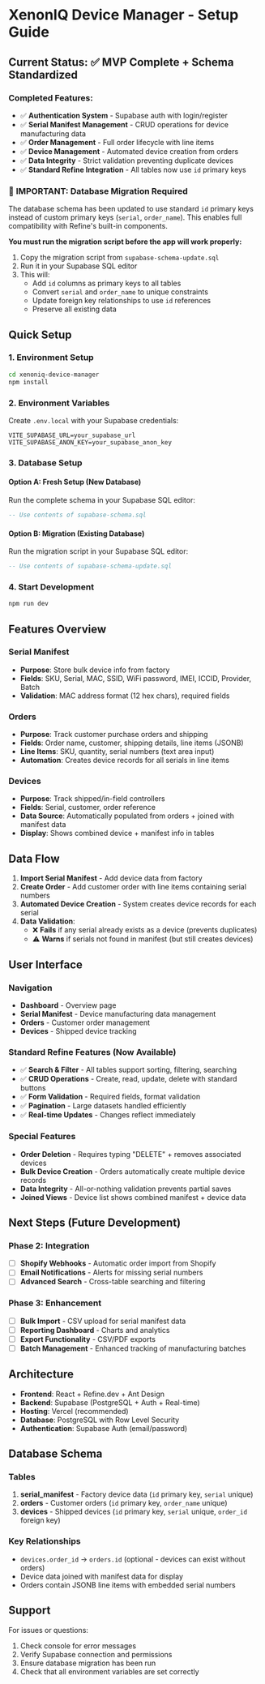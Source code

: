 # XenonIQ Device Manager - Setup Guide

## Current Status: ✅ MVP Complete + Schema Standardized

### Completed Features:
- ✅ **Authentication System** - Supabase auth with login/register
- ✅ **Serial Manifest Management** - CRUD operations for device manufacturing data
- ✅ **Order Management** - Full order lifecycle with line items
- ✅ **Device Management** - Automated device creation from orders
- ✅ **Data Integrity** - Strict validation preventing duplicate devices
- ✅ **Standard Refine Integration** - All tables now use `id` primary keys

### 🚨 **IMPORTANT: Database Migration Required**

The database schema has been updated to use standard `id` primary keys instead of custom primary keys (`serial`, `order_name`). This enables full compatibility with Refine's built-in components.

**You must run the migration script before the app will work properly:**

1. Copy the migration script from `supabase-schema-update.sql`
2. Run it in your Supabase SQL editor
3. This will:
   - Add `id` columns as primary keys to all tables
   - Convert `serial` and `order_name` to unique constraints
   - Update foreign key relationships to use `id` references
   - Preserve all existing data

## Quick Setup

### 1. Environment Setup
```bash
cd xenoniq-device-manager
npm install
```

### 2. Environment Variables
Create `.env.local` with your Supabase credentials:
```
VITE_SUPABASE_URL=your_supabase_url
VITE_SUPABASE_ANON_KEY=your_supabase_anon_key
```

### 3. Database Setup

#### Option A: Fresh Setup (New Database)
Run the complete schema in your Supabase SQL editor:
```sql
-- Use contents of supabase-schema.sql
```

#### Option B: Migration (Existing Database)
Run the migration script in your Supabase SQL editor:
```sql
-- Use contents of supabase-schema-update.sql
```

### 4. Start Development
```bash
npm run dev
```

## Features Overview

### Serial Manifest
- **Purpose**: Store bulk device info from factory
- **Fields**: SKU, Serial, MAC, SSID, WiFi password, IMEI, ICCID, Provider, Batch
- **Validation**: MAC address format (12 hex chars), required fields

### Orders
- **Purpose**: Track customer purchase orders and shipping
- **Fields**: Order name, customer, shipping details, line items (JSONB)
- **Line Items**: SKU, quantity, serial numbers (text area input)
- **Automation**: Creates device records for all serials in line items

### Devices
- **Purpose**: Track shipped/in-field controllers
- **Fields**: Serial, customer, order reference
- **Data Source**: Automatically populated from orders + joined with manifest data
- **Display**: Shows combined device + manifest info in tables

## Data Flow

1. **Import Serial Manifest** - Add device data from factory
2. **Create Order** - Add customer order with line items containing serial numbers
3. **Automated Device Creation** - System creates device records for each serial
4. **Data Validation**: 
   - ❌ **Fails** if any serial already exists as a device (prevents duplicates)
   - ⚠️ **Warns** if serials not found in manifest (but still creates devices)

## User Interface

### Navigation
- **Dashboard** - Overview page
- **Serial Manifest** - Device manufacturing data management
- **Orders** - Customer order management
- **Devices** - Shipped device tracking

### Standard Refine Features (Now Available)
- ✅ **Search & Filter** - All tables support sorting, filtering, searching
- ✅ **CRUD Operations** - Create, read, update, delete with standard buttons
- ✅ **Form Validation** - Required fields, format validation
- ✅ **Pagination** - Large datasets handled efficiently
- ✅ **Real-time Updates** - Changes reflect immediately

### Special Features
- **Order Deletion** - Requires typing "DELETE" + removes associated devices
- **Bulk Device Creation** - Orders automatically create multiple device records
- **Data Integrity** - All-or-nothing validation prevents partial saves
- **Joined Views** - Device list shows combined manifest + device data

## Next Steps (Future Development)

### Phase 2: Integration
- [ ] **Shopify Webhooks** - Automatic order import from Shopify
- [ ] **Email Notifications** - Alerts for missing serial numbers
- [ ] **Advanced Search** - Cross-table searching and filtering

### Phase 3: Enhancement
- [ ] **Bulk Import** - CSV upload for serial manifest data
- [ ] **Reporting Dashboard** - Charts and analytics
- [ ] **Export Functionality** - CSV/PDF exports
- [ ] **Batch Management** - Enhanced tracking of manufacturing batches

## Architecture

- **Frontend**: React + Refine.dev + Ant Design
- **Backend**: Supabase (PostgreSQL + Auth + Real-time)
- **Hosting**: Vercel (recommended)
- **Database**: PostgreSQL with Row Level Security
- **Authentication**: Supabase Auth (email/password)

## Database Schema

### Tables
1. **serial_manifest** - Factory device data (`id` primary key, `serial` unique)
2. **orders** - Customer orders (`id` primary key, `order_name` unique)
3. **devices** - Shipped devices (`id` primary key, `serial` unique, `order_id` foreign key)

### Key Relationships
- `devices.order_id` → `orders.id` (optional - devices can exist without orders)
- Device data joined with manifest data for display
- Orders contain JSONB line items with embedded serial numbers

## Support

For issues or questions:
1. Check console for error messages
2. Verify Supabase connection and permissions
3. Ensure database migration has been run
4. Check that all environment variables are set correctly 